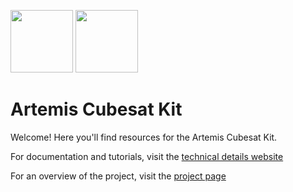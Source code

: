 <img src="https://hsfl.github.io/artemis/resources/logos/hsfl.png" width="100"> <img src="https://hsfl.github.io/artemis/resources/logos/uh_manoa.png" width="100">

# Artemis Cubesat Kit

Welcome! Here you'll find resources for the Artemis Cubesat Kit.

For documentation and tutorials, visit the [technical details website](https://hsfl.github.io/artemis/index.html)

For an overview of the project, visit the [project page](http://leonidas-b.hsfl.hawaii.edu/wordpress-5.0.1/artemis-2-2/)

